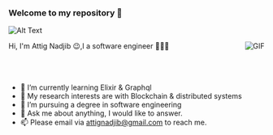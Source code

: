 ### Welcome to my repository  👋


![Alt Text](https://tenor.com/HayG.giff)

  <img align="right" alt="GIF" src="https://media.giphy.com/media/iIqmM5tTjmpOB9mpbn/giphy.gif" />
  Hi, I'm Attig Nadjib 😉,I a software engineer 👨🏻‍💻 
  <br />
<br />
<br />
<br />

  
- 🌱 I’m currently learning Elixir & Graphql
- 🤔 My research interests are with Blockchain & distributed systems
- 💼 I’m pursuing a  degree in software engineering
- 💬 Ask me about anything, I would like to answer. 
- 📫 Please email via attignadjib@gmail.com to reach me.



